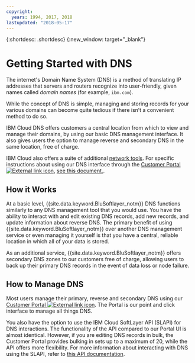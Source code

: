 ```yaml
---
copyright:
  years: 1994, 2017, 2018
lastupdated: "2018-05-17"
---
```


{:shortdesc: .shortdesc}
{:new_window: target="_blank"}

# Getting Started with DNS

The internet's Domain Name System (DNS) is a method of translating IP addresses that servers and routers recognize into user-friendly, given names called _domain names_ (for example, `ibm.com`).

While the concept of DNS is simple, managing and storing records for your various domains can become quite tedious if there isn’t a convenient method to do so.

IBM Cloud DNS offers customers a central location from which to view and manage their domains, by using our basic DNS management interface. It also gives users the option to manage reverse and secondary DNS in the same location, free of charge.

IBM Cloud also offers a suite of additional [network tools](https://console.bluemix.net/docs/infrastructure/network-tools/getting-started.html#getting-started-with-network-tools). For specific instructions about using our DNS interface through the [Customer Portal ![External link icon](../../icons/launch-glyph.svg "External link icon")](https://control.softlayer.com/), [see this document.](https://github.ibm.com/Bluemix-Docs/dns/blob/staging/using-the-dns-interface.html).

## How it Works
At a basic level, {{site.data.keyword.BluSoftlayer_notm}} DNS functions similarly to any DNS management tool that you would use. You have the ability to interact with and edit existing DNS records, add new records, and update information about reverse DNS. The primary benefit of using {{site.data.keyword.BluSoftlayer_notm}} over another DNS management service or even managing it yourself is that you have a central, reliable location in which all of your data is stored.

As an additional service, {{site.data.keyword.BluSoftlayer_notm}} offers secondary DNS zones to our customers free of charge, allowing users to back up their primary DNS records in the event of data loss or node failure.

## How to Manage DNS
Most users manage their primary, reverse and secondary DNS using our [Customer Portal ![External link icon](../../icons/launch-glyph.svg "External link icon")](https://control.softlayer.com/). The Portal is our point and click interface to manage all things DNS.

You also have the option to use the IBM Cloud SoftLayer API (SLAPI) for DNS interactions. The functionality of the API compared to our Portal UI is almost identical. However, if you are editing DNS records in bulk, the Customer Portal provides bulking in sets up to a maximum of 20, while the API offers more flexibility. For more information about interacting with DNS using the SLAPI, refer to [this API documentation](dns-api.html).


